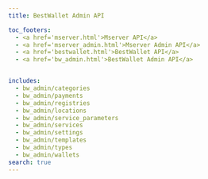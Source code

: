 ```yaml
---
title: BestWallet Admin API

toc_footers:
  - <a href='mserver.html'>Mserver API</a>
  - <a href='mserver_admin.html'>Mserver Admin API</a>
  - <a href='bestwallet.html'>BestWallet API</a>
  - <a href='bw_admin.html'>BestWallet Admin API</a>


includes:
  - bw_admin/categories
  - bw_admin/payments
  - bw_admin/registries
  - bw_admin/locations
  - bw_admin/service_parameters
  - bw_admin/services
  - bw_admin/settings
  - bw_admin/templates
  - bw_admin/types
  - bw_admin/wallets
search: true
---
```

